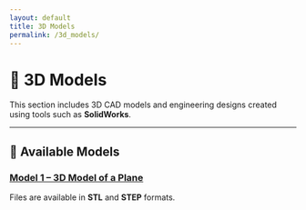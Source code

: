 ```yaml
---
layout: default
title: 3D Models
permalink: /3d_models/
---
```


# 🧱 3D Models

This section includes 3D CAD models and engineering designs created using tools such as **SolidWorks**.

---

## 📂 Available Models

<div class="content-block">
  <h3><a href="{{ site.baseurl }}/3d_models/10-06-25">Model 1 – 3D Model of a Plane</a></h3>
  <p>Files are available in <strong>STL</strong> and <strong>STEP</strong> formats.</p>
</div>



